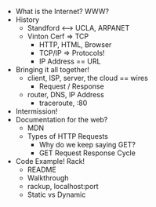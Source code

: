 - What is the Internet? WWW?
- History
  - Standford <--> UCLA, ARPANET
  - Vinton Cerf => TCP
    - HTTP, HTML, Browser
    - TCP/IP => Protocols!
    - IP Address == URL
- Bringing it all together!
  - client, ISP, server, the cloud == wires
    - Request / Response
  - router, DNS, IP Address
    - traceroute, :80
- Intermission!
- Documentation for the web?
  - MDN
  - Types of HTTP Requests
    - Why do we keep saying GET?
    - GET Request Response Cycle
- Code Example! Rack!
  - README
  - Walkthrough
  - rackup, localhost:port
  - Static vs Dynamic
